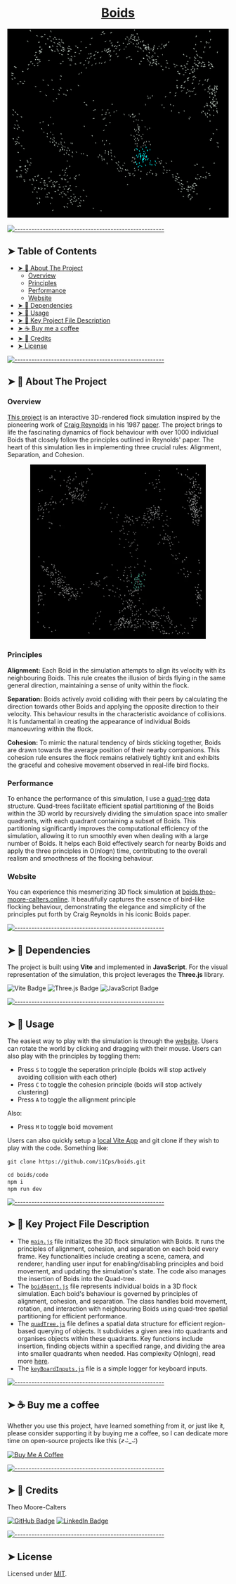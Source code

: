 <!-- ⚠️ This README has been generated from the file(s) "blueprint.md" ⚠️--><h1 align="center"><a href="https://boids.theo-moore-calters.online">Boids</h1>
<p align="center">
  <img src="images/boids.png" alt="Logo" width="550" height="auto" />
</p>


[![-----------------------------------------------------](https://raw.githubusercontent.com/andreasbm/readme/master/assets/lines/aqua.png)](#table-of-contents)

## ➤ Table of Contents

* [➤ :pencil: About The Project](#-pencil-about-the-project)
	* [Overview](#overview)
	* [Principles](#principles)
	* [Performance](#performance)
	* [Website](#website)
* [➤ :rocket: Dependencies](#-rocket-dependencies)
* [➤ :hammer: Usage](#-hammer-usage)
* [➤ :floppy_disk: Key Project File Description](#-floppy_disk-key-project-file-description)
* [➤ :coffee: Buy me a coffee](#-coffee-buy-me-a-coffee)
* [➤ :scroll: Credits](#-scroll-credits)
* [➤ License](#-license)


[![-----------------------------------------------------](https://raw.githubusercontent.com/andreasbm/readme/master/assets/lines/aqua.png)](#pencil-about-the-project)

## ➤ :pencil: About The Project

### Overview
[This project](https://boids.theo-moore-calters.online) is an interactive 3D-rendered flock simulation inspired by the pioneering work of [Craig Reynolds](https://www.red3d.com/cwr/index.html) in his 1987 [paper](https://www.red3d.com/cwr/boids/). The project brings to life the fascinating dynamics of flock behaviour with over 1000 individual Boids that closely follow the principles outlined in Reynolds' paper. The heart of this simulation lies in implementing three crucial rules: Alignment, Separation, and Cohesion.

<p align="center">
  <img src="images/moving_boids.gif" alt="Logo" width="400" height="auto" />
</p>

### Principles
**Alignment:** Each Boid in the simulation attempts to align its velocity with its neighbouring Boids. This rule creates the illusion of birds flying in the same general direction, maintaining a sense of unity within the flock.

**Separation:** Boids actively avoid colliding with their peers by calculating the direction towards other Boids and applying the opposite direction to their velocity. This behaviour results in the characteristic avoidance of collisions. It is fundamental in creating the appearance of individual Boids manoeuvring within the flock.

**Cohesion:** To mimic the natural tendency of birds sticking together, Boids are drawn towards the average position of their nearby companions. This cohesion rule ensures the flock remains relatively tightly knit and exhibits the graceful and cohesive movement observed in real-life bird flocks.

### Performance

To enhance the performance of this simulation, I use a [quad-tree](https://en.wikipedia.org/wiki/Quadtree) data structure. Quad-trees facilitate efficient spatial partitioning of the Boids within the 3D world by recursively dividing the simulation space into smaller quadrants, with each quadrant containing a subset of Boids. This partitioning significantly improves the computational efficiency of the simulation, allowing it to run smoothly even when dealing with a large number of Boids. It helps each Boid effectively search for nearby Boids and apply the three principles in O(nlogn) time, contributing to the overall realism and smoothness of the flocking behaviour.

### Website

You can experience this mesmerizing 3D flock simulation at [boids.theo-moore-calters.online](https://boids.theo-moore-calters.online). It beautifully captures the essence of bird-like flocking behaviour, demonstrating the elegance and simplicity of the principles put forth by Craig Reynolds in his iconic Boids paper.

[![-----------------------------------------------------](https://raw.githubusercontent.com/andreasbm/readme/master/assets/lines/aqua.png)](#rocket-dependencies)

## ➤ :rocket: Dependencies

The project is built using **Vite** and implemented in **JavaScript**. For the visual representation of the simulation, this project leverages the **Three.js** library.
  
![Vite Badge](https://img.shields.io/badge/Vite-646CFF?logo=vite&logoColor=fff&style=for-the-badge) ![Three.js Badge](https://img.shields.io/badge/Three.js-000?logo=threedotjs&logoColor=fff&style=for-the-badge)
 ![JavaScript Badge](https://img.shields.io/badge/JavaScript-F7DF1E?logo=javascript&logoColor=000&style=for-the-badge)

[![-----------------------------------------------------](https://raw.githubusercontent.com/andreasbm/readme/master/assets/lines/aqua.png)](#hammer-usage)

## ➤ :hammer: Usage
 The easiest way to play with the simulation is through the [website](https://boids.theo-moore-calters.online). Users can rotate the world by clicking and dragging with their mouse. Users can also play with the principles by toggling them:
 
 - Press `S` to toggle the seperation principle (boids will stop actively avoiding collision with each other)
 - Press `C` to toggle the cohesion principle (boids will stop actively clustering)
 - Press `A` to toggle the allignment principle 
 
Also:
- Press `M` to toggle boid movement

Users can also quickly setup a [local Vite App](https://vitejs.dev/guide/) and git clone if they wish to play with the code. Something like:


```
git clone https://github.com/i1Cps/boids.git
```

```
cd boids/code
npm i
npm run dev
```

[![-----------------------------------------------------](https://raw.githubusercontent.com/andreasbm/readme/master/assets/lines/aqua.png)](#floppy_disk-key-project-file-description)

## ➤ :floppy_disk: Key Project File Description

* The [`main.js`](code/main.js) file initializes the 3D flock simulation with Boids. It runs the principles of alignment, cohesion, and separation on each boid every frame. Key functionalities include creating a scene, camera, and renderer, handling user input for enabling/disabling principles and boid movement, and updating the simulation's state. The code also manages the insertion of Boids into the Quad-tree.
*  The [`boidAgent.js`](code/boidAgent.js) file represents individual boids in a 3D flock simulation. Each boid's behaviour is governed by principles of alignment, cohesion, and separation. The class handles boid movement, rotation, and interaction with neighbouring Boids using quad-tree spatial partitioning for efficient performance.
*  The [`quadTree.js`](code/quadTree.js) file defines a spatial data structure for efficient region-based querying of objects. It subdivides a given area into quadrants and organises objects within these quadrants. Key functions include insertion, finding objects within a specified range, and dividing the area into smaller quadrants when needed. Has complexity O(nlogn), read more [here](https://en.wikipedia.org/wiki/Quadtree).
*  The [`keyBoardInputs.js`](code/keyboardInputs.js) file is a simple logger for keyboard inputs.



[![-----------------------------------------------------](https://raw.githubusercontent.com/andreasbm/readme/master/assets/lines/aqua.png)](#coffee-buy-me-a-coffee)

## ➤ :coffee: Buy me a coffee
Whether you use this project, have learned something from it, or just like it, please consider supporting it by buying me a coffee, so I can dedicate more time on open-source projects like this (҂⌣̀_⌣́)

<a href="https://www.buymeacoffee.com/i1Cps" target="_blank"><img src="https://cdn.buymeacoffee.com/buttons/v2/default-violet.png" alt="Buy Me A Coffee" style="height: 60px !important;width: 217px !important;" ></a>


[![-----------------------------------------------------](https://raw.githubusercontent.com/andreasbm/readme/master/assets/lines/aqua.png)](#scroll-credits)

## ➤ :scroll: Credits

Theo Moore-Calters 


[![GitHub Badge](https://img.shields.io/badge/GitHub-100000?style=for-the-badge&logo=github&logoColor=white)](https://github.com/i1Cps) [![LinkedIn Badge](https://img.shields.io/badge/LinkedIn-0077B5?style=for-the-badge&logo=linkedin&logoColor=white)](www.linkedin.com/in/theo-moore-calters)

[![-----------------------------------------------------](https://raw.githubusercontent.com/andreasbm/readme/master/assets/lines/aqua.png)](#license)

## ➤ License
	
Licensed under [MIT](https://opensource.org/licenses/MIT).
